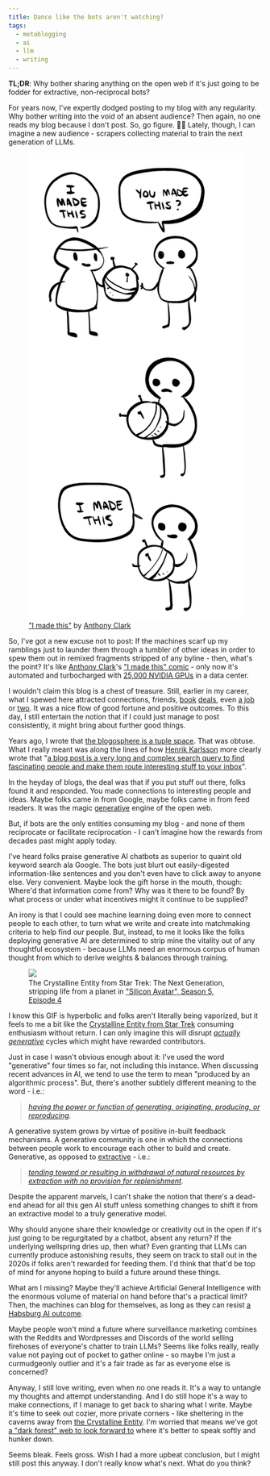 ```yaml
---
title: Dance like the bots aren't watching?
tags:
  - metablogging
  - ai
  - llm
  - writing
---
```


**TL;DR**: Why bother sharing anything on the open web if it's just going to be fodder for extractive, non-reciprocal bots?

<!--more-->

For years now, I've expertly dodged posting to my blog with any regularity. Why bother writing into the void of an absent audience? Then again, no one reads my blog because I don't post. So, go figure. 🤷‍♂️ Lately, though, I can imagine a new audience - scrapers collecting material to train the next generation of LLMs.

<figure class="inset right">
  <a href="https://nedroidcomics.tumblr.com/post/41879001445/the-internet"><img src="./tumblr_7a923d7240b841bb5fff9902f4ac5b1d_106481a1_1280.png" /></a>
  <figcaption><a href="https://nedroidcomics.tumblr.com/post/41879001445/the-internet">"I made this"</a> by <a href="https://nedroid.com/about.php">Anthony Clark</a></figcaption>
</figure>

So, I've got a new excuse not to post: If the machines scarf up my ramblings just to launder them through a tumbler of other ideas in order to spew them out in remixed fragments stripped of any byline - then, what's the point? It's like [Anthony Clark](https://nedroid.com/about.php)'s ["I made this" comic](https://nedroidcomics.tumblr.com/post/41879001445/the-internet) - only now it's automated and turbocharged with [25,000 NVIDIA GPUs](https://www.reddit.com/r/aipromptprogramming/comments/11pt0fe/gpt5_is_currently_being_trained_on_25k_gpus_worth/) in a data center.

I wouldn't claim this blog is a chest of treasure. Still, earlier in my career, what I spewed here attracted connections, friends, [book](http://blog.lmorchard.com/2005/04/25/hacking-rss-and-atom-is-a-real-book/) [deals](http://blog.lmorchard.com/2006/08/09/hacking-delicious-is-out-and-about/), even [a job](http://blog.lmorchard.com/2006/06/24/go-west-young-man/) or [two](http://blog.lmorchard.com/2008/05/23/week-3-at-mozilla/). It was a nice flow of good fortune and positive outcomes. To this day, I still entertain the notion that if I could just manage to post consistently, it might bring about further good things.

Years ago, I wrote that [the blogosphere is a tuple space](https://blog.lmorchard.com/2005/01/12/the-blogosphere-as-a-tuple-space/). That was obtuse. What I really meant was along the lines of how [Henrik Karlsson](https://substack.com/@henrikkarlsson) more clearly wrote that "[a blog post is a very long and complex search query to find fascinating people and make them route interesting stuff to your inbox](https://www.henrikkarlsson.xyz/p/search-query)".

In the heyday of blogs, the deal was that if you put stuff out there, folks found it and responded. You made connections to interesting people and ideas. Maybe folks came in from Google, maybe folks came in from feed readers. It was the magic [generative](https://www.merriam-webster.com/dictionary/generative) engine of the open web.

But, if bots are the only entities consuming my blog - and none of them reciprocate or facilitate reciprocation - I can't imagine how the rewards from decades past might apply today.

I've heard folks praise generative AI chatbots as superior to quaint old keyword search ala Google. The bots just blurt out easily-digested information-like sentences and you don't even have to click away to anyone else. Very convenient. Maybe look the gift horse in the mouth, though: Where'd that information come from? Why was it there to be found? By what process or under what incentives might it continue to be supplied?

An irony is that I could see machine learning doing even more to connect people to each other, to turn what we write and create into matchmaking criteria to help find our people. But, instead, to me it looks like the folks deploying generative AI are determined to strip mine the vitality out of any thoughtful ecosystem - because LLMs need an enormous corpus of human thought from which to derive weights & balances through training.

<figure>
  <img src="./genai-crystal-entity-7Y5AuXR-Imgur.gif" class="fullwidth" />
  <figcaption>The Crystalline Entity from Star Trek: The Next Generation, stripping life from a planet in <a href="https://www.imdb.com/title/tt0708774/">"Silicon Avatar", Season 5, Episode 4</a></figcaption>
</figure>

I know this GIF is hyperbolic and folks aren't literally being vaporized, but it feels to me a bit like the [Crystalline Entity from Star Trek](https://www.imdb.com/title/tt0708774/) consuming enthusiasm without return. I can only imagine this will disrupt [*actually generative*](https://www.merriam-webster.com/dictionary/generative) cycles which might have rewarded contributors.

Just in case I wasn't obvious enough about it: I've used the word "generative" four times so far, not including this instance. When discussing recent advances in AI, we tend to use the term to mean "produced by an algorithmic process". But, there's another subtlely different meaning to the word - i.e.:

> [*having the power or function of generating, originating, producing, or reproducing*](https://www.merriam-webster.com/dictionary/generative).

A generative system grows by virtue of positive in-built feedback mechanisms. A generative community is one in which the connections between people work to encourage each other to build and create. Generative, as opposed to [extractive](https://www.merriam-webster.com/dictionary/extractive) - i.e.:

> [*tending toward or resulting in withdrawal of natural resources by extraction with no provision for replenishment*](https://www.merriam-webster.com/dictionary/extractive).

Despite the apparent marvels, I can't shake the notion that there's a dead-end ahead for all this gen AI stuff unless something changes to shift it from an extractive model to a truly generative model.

Why should anyone share their knowledge or creativity out in the open if it's just going to be regurgitated by a chatbot, absent any return? If the underlying wellspring dries up, then what? Even granting that LLMs can currently produce astonishing results, they seem on track to stall out in the 2020s if folks aren't rewarded for feeding them. I'd think that that'd be top of mind for anyone hoping to build a future around these things.

What am I missing? Maybe they'll achieve Artificial General Intelligence with the enormous volume of material on hand before that's a practical limit? Then, the machines can blog for themselves, as long as they can resist [a Habsburg AI outcome](https://twitter.com/jathansadowski/status/1625245803211272194?lang=en&ref=wheresyoured.at).

Maybe people won't mind a future where surveillance marketing combines with the Reddits and Wordpresses and Discords of the world selling firehoses of everyone's chatter to train LLMs? Seems like folks really, really value not paying out of pocket to gather online - so maybe I'm just a curmudgeonly outlier and it's a fair trade as far as everyone else is concerned?

Anyway, I still love writing, even when no one reads it. It's a way to untangle my thoughts and attempt understanding. And I do still hope it's a way to make connections, if I manage to get back to sharing what I write. Maybe it's time to seek out cozier, more private corners - like sheltering in the caverns away from [the Crystalline Entity](https://memory-alpha.fandom.com/wiki/Crystalline_Entity). I'm worried that means we've got [a "dark forest" web to look forward to](https://www.youtube.com/watch?v=JrcbH0ge2WE) where it's better to speak softly and hunker down.

Seems bleak. Feels gross. Wish I had a more upbeat conclusion, but I might still post this anyway. I don't really know what's next. What do you think?